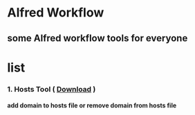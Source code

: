 # Alfred Workflow
## some Alfred workflow tools for everyone

# list

### 1. Hosts Tool  ( [Download](https://raw.githubusercontent.com/antscript/AlfredWorkflow/master/hostsTool/hostsTool.alfredworkflow) )
#### add domain to hosts file or remove domain from hosts file

